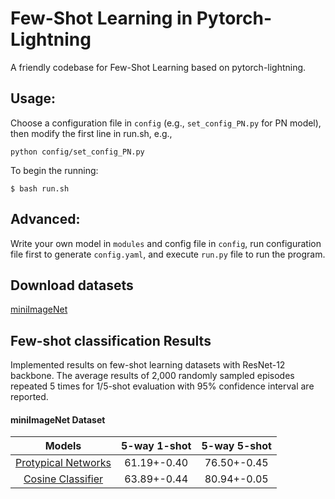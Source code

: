 # Few-Shot Learning in Pytorch-Lightning
A friendly codebase for Few-Shot Learning based on pytorch-lightning.


## Usage:
Choose a configuration file in `config` (e.g., `set_config_PN.py` for PN model), then modify the first line in run.sh, e.g.,

`python config/set_config_PN.py`

To begin the running:

`$ bash run.sh`

## Advanced:

Write your own model in `modules` and config file in `config`, run configuration file first to generate `config.yaml`, and execute `run.py` file to run the program.


## Download datasets

[miniImageNet](https://1drv.ms/u/s!AkYSH77Z8H6qa872NXTDnt-6bwY?e=XcKJgH)

## Few-shot classification Results
Implemented results on few-shot learning datasets with ResNet-12 backbone. The average results of 2,000 randomly sampled episodes repeated 5 times for 1/5-shot evaluation with 95% confidence interval are reported.

#### miniImageNet Dataset

|Models|5-way 1-shot|5-way 5-shot|
|:----:|:----:|:----:|
|[Protypical Networks](https://arxiv.org/abs/1703.05175)|61.19+-0.40 |  76.50+-0.45| 
|[Cosine Classifier](https://arxiv.org/abs/1804.09458)|63.89+-0.44|80.94+-0.05|
